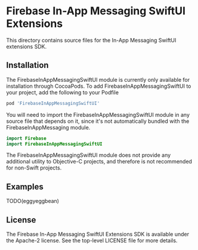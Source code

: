 # Firebase In-App Messaging SwiftUI Extensions

This directory contains source files for the In-App Messaging SwiftUI extensions SDK.

## Installation

The FirebaseInAppMessagingSwiftUI module is currently only available for installation
through CocoaPods. To add FirebaseInAppMessagingSwiftUI to your project, add the
following to your Podfile

```ruby
pod 'FirebaseInAppMessagingSwiftUI'
```

You will need to import the FirebaseInAppMessagingSwiftUI module in any source file
that depends on it, since it's not automatically bundled with the FirebaseInAppMessaging
module.

```swift
import Firebase
import FirebaseInAppMessagingSwiftUI
```

The FirebaseInAppMessagingSwiftUI module does not provide any additional utility to
Objective-C projects, and therefore is not recommended for non-Swift projects.

## Examples

TODO(eggyeggbean)

## License

The Firebase In-App Messaging SwiftUI Extensions SDK is available under the Apache-2 license. See
the top-level LICENSE file for more details.

